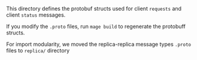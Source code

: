 This directory defines the protobuf structs used for client ```requests``` and client ```status``` messages.

If you modify the ```.proto``` files, run ```mage build``` to regenerate the protobuff structs.

For import modularity, we moved the replica-replica message types ```.proto``` files to ```replica/``` directory